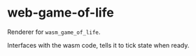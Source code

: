 # web-game-of-life

Renderer for `wasm_game_of_life`.

Interfaces with the wasm code, tells it to tick state when ready.

